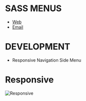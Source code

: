 # SASS MENUS

* [Web](https://www.artegrafico.net "José Luis Rojo")
* [Email](mailto:jose@artegrafico.net "jose@artegrafico.net")

# DEVELOPMENT
* Responsive Navigation Side Menu 

# Responsive
![Responsive](https://github.com/jl3377/sass-menus/assets/img/responsive.png "responsive menu")
   